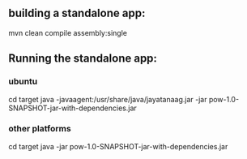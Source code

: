 ## building a standalone app:

mvn clean compile assembly:single

## Running the standalone app:

### ubuntu

cd target
java -javaagent:/usr/share/java/jayatanaag.jar -jar pow-1.0-SNAPSHOT-jar-with-dependencies.jar

### other platforms

cd target
java -jar pow-1.0-SNAPSHOT-jar-with-dependencies.jar
